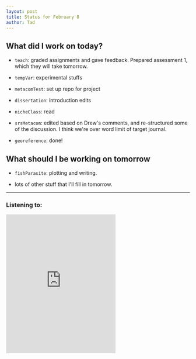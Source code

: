 ```yaml
---
layout: post
title: Status for February 8
author: Tad
---
```


## What did I work on today?

* `teach`: graded assignments and gave feedback. Prepared assessment 1, which they will take tomorrow.

* `tempVar`: experimental stuffs

* `metacomTest`: set up repo for project

* `dissertation`: introduction edits

* `nicheClass`: read

* `srsMetacom`: edited based on Drew's comments, and re-structured some of the discussion. I think we're over word limit of target journal.

* `georeference`: done!


## What should I be working on tomorrow

* `fishParasite`: plotting and writing.

* lots of other stuff that I'll fill in tomorrow.




---

### Listening to:
 <iframe src='https://embed.spotify.com/?uri=spotify:track:6XorgdtMRoZ5OdmSV7NCFJ' width='300' height='380' frameborder='0' allowtransparency='true'></iframe>
 <i class='fa fa-code' style='color:pink'></i>
